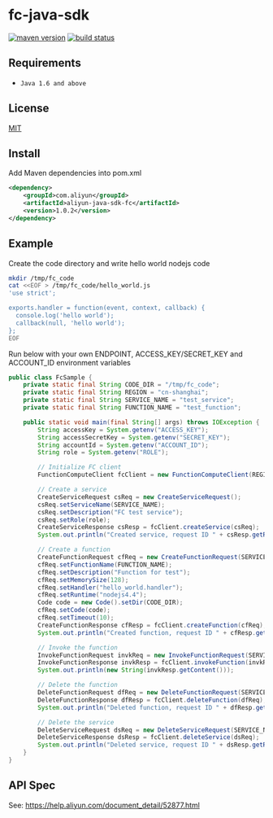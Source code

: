 fc-java-sdk
=======

[![maven version][mvn-image]][mvn-url]
[![build status][travis-image]][travis-url]

[mvn-image]: https://img.shields.io/maven-central/v/com.aliyun/aliyun-java-sdk-fc.svg?style=flat-square
[mvn-url]: http://search.maven.org/#search%7Cga%7C1%7Caliyun-java-sdk-fc
[travis-image]: https://img.shields.io/travis/aliyun/fc-java-sdk/master.svg?style=flat-square
[travis-url]: https://travis-ci.org/aliyun/fc-java-sdk.svg?branch=master

## Requirements

- `Java 1.6 and above`

## License

[MIT](LICENSE)

## Install

Add Maven dependencies into pom.xml

```xml
<dependency>
    <groupId>com.aliyun</groupId>
    <artifactId>aliyun-java-sdk-fc</artifactId>
    <version>1.0.2</version>
</dependency>
```

## Example

Create the code directory and write hello world nodejs code

```bash
mkdir /tmp/fc_code
cat <<EOF > /tmp/fc_code/hello_world.js
'use strict';

exports.handler = function(event, context, callback) {
  console.log('hello world');
  callback(null, 'hello world');
};
EOF
```

Run below with your own ENDPOINT, ACCESS_KEY/SECRET_KEY and ACCOUNT_ID environment variables

```Java
public class FcSample {
    private static final String CODE_DIR = "/tmp/fc_code";
    private static final String REGION = "cn-shanghai";
    private static final String SERVICE_NAME = "test_service";
    private static final String FUNCTION_NAME = "test_function";

    public static void main(final String[] args) throws IOException {
        String accessKey = System.getenv("ACCESS_KEY");
        String accessSecretKey = System.getenv("SECRET_KEY");
        String accountId = System.getenv("ACCOUNT_ID");
        String role = System.getenv("ROLE");

        // Initialize FC client
        FunctionComputeClient fcClient = new FunctionComputeClient(REGION, accountId, accessKey, accessSecretKey);

        // Create a service
        CreateServiceRequest csReq = new CreateServiceRequest();
        csReq.setServiceName(SERVICE_NAME);
        csReq.setDescription("FC test service");
        csReq.setRole(role);
        CreateServiceResponse csResp = fcClient.createService(csReq);
        System.out.println("Created service, request ID " + csResp.getRequestId());

        // Create a function
        CreateFunctionRequest cfReq = new CreateFunctionRequest(SERVICE_NAME);
        cfReq.setFunctionName(FUNCTION_NAME);
        cfReq.setDescription("Function for test");
        cfReq.setMemorySize(128);
        cfReq.setHandler("hello_world.handler");
        cfReq.setRuntime("nodejs4.4");
        Code code = new Code().setDir(CODE_DIR);
        cfReq.setCode(code);
        cfReq.setTimeout(10);
        CreateFunctionResponse cfResp = fcClient.createFunction(cfReq);
        System.out.println("Created function, request ID " + cfResp.getRequestId());

        // Invoke the function
        InvokeFunctionRequest invkReq = new InvokeFunctionRequest(SERVICE_NAME, FUNCTION_NAME);
        InvokeFunctionResponse invkResp = fcClient.invokeFunction(invkReq);
        System.out.println(new String(invkResp.getContent()));

        // Delete the function
        DeleteFunctionRequest dfReq = new DeleteFunctionRequest(SERVICE_NAME, FUNCTION_NAME);
        DeleteFunctionResponse dfResp = fcClient.deleteFunction(dfReq);
        System.out.println("Deleted function, request ID " + dfResp.getRequestId());

        // Delete the service
        DeleteServiceRequest dsReq = new DeleteServiceRequest(SERVICE_NAME);
        DeleteServiceResponse dsResp = fcClient.deleteService(dsReq);
        System.out.println("Deleted service, request ID " + dsResp.getRequestId());
    }
}
```

## API Spec

See: https://help.aliyun.com/document_detail/52877.html
